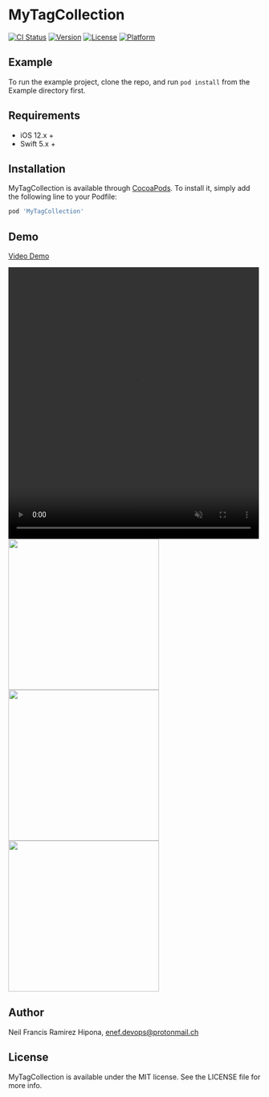 # MyTagCollection

[![CI Status](https://img.shields.io/travis/nfhipona/MyTagCollection.svg?style=flat)](https://travis-ci.org/nfhiponaona/MyTagCollection)
[![Version](https://img.shields.io/cocoapods/v/MyTagCollection.svg?style=flat)](https://cocoapods.org/pods/MyTagCollection)
[![License](https://img.shields.io/cocoapods/l/MyTagCollection.svg?style=flat)](https://cocoapods.org/pods/MyTagCollection)
[![Platform](https://img.shields.io/cocoapods/p/MyTagCollection.svg?style=flat)](https://cocoapods.org/pods/MyTagCollection)

## Example

To run the example project, clone the repo, and run `pod install` from the Example directory first.

## Requirements

* iOS 12.x +
* Swift 5.x +

## Installation

MyTagCollection is available through [CocoaPods](https://cocoapods.org). To install
it, simply add the following line to your Podfile:

```ruby
pod 'MyTagCollection'
```

## Demo

[Video Demo](https://youtu.be/SZFJh5bu4iQ)

<video width="99%" height="540" autoplay loop muted markdown="1">
  <source src="https://youtu.be/SZFJh5bu4iQ" type="video/mp4" markdown="1">
</video>

<a href="https://youtu.be/SZFJh5bu4iQ" target="_blank">
  <img src="https://github.com/nfhipona/MyTagCollection/assets/8805997/cd806000-0d6e-4c69-94c2-23f13c6106e1" data-canonical-src="https://github.com/nfhipona/MyTagCollection/assets/8805997/cd806000-0d6e-4c69-94c2-23f13c6106e1" width="300" atl="ss-left" />
</a>

<a href="https://youtu.be/SZFJh5bu4iQ" target="_blank">
  <img src="https://github.com/nfhipona/MyTagCollection/assets/8805997/f9f23a9b-1c96-4ca0-917a-b4792411eb65" data-canonical-src="https://github.com/nfhipona/MyTagCollection/assets/8805997/f9f23a9b-1c96-4ca0-917a-b4792411eb65" width="300" atl="ss-center" />
</a>

<a href="https://youtu.be/SZFJh5bu4iQ" target="_blank">
  <img src="https://github.com/nfhipona/MyTagCollection/assets/8805997/b9ce76ce-cb59-4c2c-aaf0-e6b83524ca10" data-canonical-src="https://github.com/nfhipona/MyTagCollection/assets/8805997/b9ce76ce-cb59-4c2c-aaf0-e6b83524ca10" width="300" atl="ss-right" />
</a>

## Author

Neil Francis Ramirez Hipona, enef.devops@protonmail.ch

## License

MyTagCollection is available under the MIT license. See the LICENSE file for more info.
